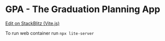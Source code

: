 # GPA - The Graduation Planning App

[Edit on StackBlitz (Vite.js)](https://stackblitz.com/edit/vitejs-vite-vejqqr)

To run web container run `npx lite-server`
